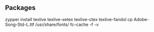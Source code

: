 ## Packages

zypper install texlive texlive-xetex texlive-ctex texlive-fandol
cp Adobe-Song-Std-L.ttf /usr/share/fonts/
fc-cache -f -v



